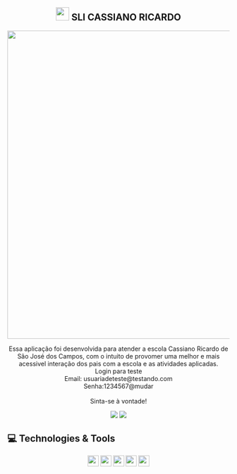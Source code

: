 <span align="center">

## <img src="https://raw.githubusercontent.com/iampavangandhi/iampavangandhi/master/gifs/Hi.gif" width="30px"> SLI CASSIANO RICARDO </h2>

</span>


<div align="center">
<img src="https://user-images.githubusercontent.com/66094168/230743083-e2202601-e8c6-4a00-83df-07356a758b03.png" width="700px" />
</div>


<p align="center">
Essa aplicação foi desenvolvida para atender a escola Cassiano Ricardo de São José dos Campos, com o intuito de provomer uma melhor e mais acessivel interação dos pais com a escola e as atividades aplicadas.<br>Login para teste <br>Email: usuariadeteste@testando.com <br>Senha:1234567@mudar<br><br>Sinta-se à vontade!
</p>

<p align="center">
  <a href="https://www.linkedin.com/in/kallifabrahao/" alt="Linkedin">
  <img src="https://img.shields.io/badge/-Linkedin-0e76a8?style=for-the-badge&logo=&logoColor=white&link=https://www.linkedin.com/in/keidsonroby/" /></a>
    <a href="https://sli-cassiano-ricardo-git-dev-kallif003.vercel.app/" alt="Site">
  <img src="https://img.shields.io/badge/-Site-0e76a8?style=for-the-badge&logo=&logoColor=white&link=https://www.linkedin.com/in/keidsonroby/" /></a>
</p>  

## 💻 Technologies & Tools

<p align="center">

 <img src="https://img.shields.io/badge/Next%20-%2320232a.svg?&style=for-the-badge&logo=&logoColor=%2361DAFB" height="25"/>
  <img src="https://img.shields.io/badge/Typescript%20-%2320232a.svg?&style=for-the-badge&logo=&logoColor=%2361DAFB" height="25"/>
 <img src="https://img.shields.io/badge/Tailwind%20-%2320232a.svg?&style=for-the-badge&logo=&logoColor=%2361DAFB" height="25"/>
 <img src="https://img.shields.io/badge/Firebase%20-%2320232a.svg?&style=for-the-badge&logo=&logoColor=%2361DAFB" height="25"/>
  <img src="https://img.shields.io/badge/Prismic%20-%2320232a.svg?&style=for-the-badge&logo=&logoColor=%2361DAFB" height="25"/>
</p>







<!--

